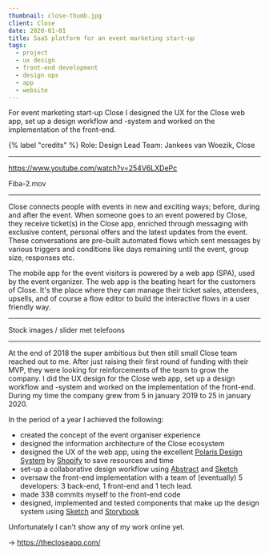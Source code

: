 ```yaml
---
thumbnail: close-thumb.jpg
client: Close
date: 2020-01-01
title: SaaS platform for an event marketing start-up
tags:
  - project
  - ux design
  - front-end development
  - design ops
  - app
  - website
---
```


For event marketing start-up Close I designed the UX for the Close web app, set up a design workflow and -system and worked on the implementation of the front-end.

{% label "credits" %}
Role: Design Lead
Team: Jankees van Woezik, Close

---

https://www.youtube.com/watch?v=254V6LXDePc

Fiba-2.mov

---

Close connects people with events in new and exciting ways; before, during and after the event. When someone goes to an event powered by Close, they receive ticket(s) in the Close app, enriched through messaging with exclusive content, personal offers and the latest updates from the event. These conversations are pre-built automated flows which sent messages by various triggers and conditions like days remaining until the event, group size, responses etc.

The mobile app for the event visitors is powered by a web app (SPA), used by the event organizer. The web app is the beating heart for the customers of Close. It's the place where they can manage their ticket sales, attendees, upsells, and of course a flow editor to build the interactive flows in a user friendly way.

---

Stock images / slider met telefoons

---

At the end of 2018 the super ambitious but then still small Close team reached out to me. After just raising their first round of funding with their MVP, they were looking for reinforcements of the team to grow the company. I did the UX design for the Close web app, set up a design workflow and -system and worked on the implementation of the front-end. During my time the company grew from 5 in january 2019 to 25 in january 2020.

In the period of a year I achieved the following:

- created the concept of the event organiser experience
- designed the information architecture of the Close ecosystem
- designed the UX of the web app, using the excellent [Polaris Design System](https://polaris.shopify.com/) by [Shopify](https://shopify.com) to save resources and time
- set-up a collaborative design workflow using [Abstract](https://getabstract.com) and [Sketch](https://sketch.com)
- oversaw the front-end implementation with a team of (eventually) 5 developers: 3 back-end, 1 front-end and 1 tech lead.
- made 338 commits myself to the front-end code
- designed, implemented and tested components that make up the design system using [Sketch](https://sketch.com) and [Storybook](https://storybook.js.org/)

Unfortunately I can't show any of my work online yet.

&rarr; https://thecloseapp.com/
